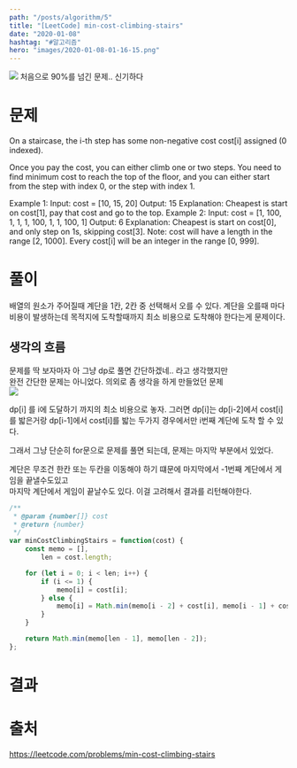 ```yaml
---
path: "/posts/algorithm/5"
title: "[LeetCode] min-cost-climbing-stairs"
date: "2020-01-08"
hashtag: "#알고리즘"
hero: "images/2020-01-08-01-16-15.png"
---
```


![](/images/2020-01-08-01-16-15.png)
처음으로 90%를 넘긴 문제.. 신기하다

# 문제

On a staircase, the i-th step has some non-negative cost cost[i] assigned (0 indexed).

Once you pay the cost, you can either climb one or two steps. You need to find minimum cost to reach the top of the floor, and you can either start from the step with index 0, or the step with index 1.

Example 1:
Input: cost = [10, 15, 20]
Output: 15
Explanation: Cheapest is start on cost[1], pay that cost and go to the top.
Example 2:
Input: cost = [1, 100, 1, 1, 1, 100, 1, 1, 100, 1]
Output: 6
Explanation: Cheapest is start on cost[0], and only step on 1s, skipping cost[3].
Note:
cost will have a length in the range [2, 1000].
Every cost[i] will be an integer in the range [0, 999].

# 풀이

배열의 원소가 주어질때 계단을 1칸, 2칸 중 선택해서 오를 수 있다. 계단을 오를때 마다 비용이 발생하는데 목적지에 도착할때까지 최소 비용으로 도착해야 한다는게 문제이다.

## 생각의 흐름

문제를 딱 보자마자 아 그냥 dp로 풀면 간단하겠네.. 라고 생각했지만  
완전 간단한 문제는 아니었다. 의외로 좀 생각을 하게 만들었던 문제  
![](/images/2020-01-08-01-19-02.png)

dp[i] 를 i에 도달하기 까지의 최소 비용으로 놓자.
그러면 dp[i]는 dp[i-2]에서 cost[i]를 밟은거랑 dp[i-1]에서 cost[i]를 밟는 두가지 경우에서만 i번째 계단에 도착 할 수 있다.

그래서 그냥 단순히 for문으로 문제를 풀면 되는데, 문제는 마지막 부분에서 있었다.

계단은 무조건 한칸 또는 두칸을 이동해야 하기 떄문에 마지막에서 -1번째 계단에서 게임을 끝낼수도있고  
마지막 계단에서 게임이 끝날수도 있다. 이걸 고려해서 결과를 리턴해야한다.

```javascript
/**
 * @param {number[]} cost
 * @return {number}
 */
var minCostClimbingStairs = function(cost) {
	const memo = [],
		len = cost.length;

	for (let i = 0; i < len; i++) {
		if (i <= 1) {
			memo[i] = cost[i];
		} else {
			memo[i] = Math.min(memo[i - 2] + cost[i], memo[i - 1] + cost[i]);
		}
	}

	return Math.min(memo[len - 1], memo[len - 2]);
};
```

# 결과

# 출처

https://leetcode.com/problems/min-cost-climbing-stairs

